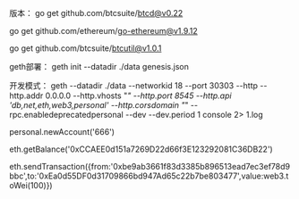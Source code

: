 
版本：
go get github.com/btcsuite/btcd@v0.22
 
go get github.com/ethereum/go-ethereum@v1.9.12
 
go get github.com/btcsuite/btcutil@v1.0.1
  
 geth部署： 
geth init --datadir ./data genesis.json

开发模式：
geth --datadir ./data --networkid 18 --port 30303 --http --http.addr 0.0.0.0 --http.vhosts "*"  --http.port 8545 --http.api 'db,net,eth,web3,personal' --http.corsdomain "*" --rpc.enabledeprecatedpersonal --dev --dev.period 1 console 2> 1.log

personal.newAccount('666')
  
eth.getBalance('0xCCAEE0d151a7269D22d66f3E123292081C36DB22')

eth.sendTransaction({from:'0xbe9ab3661f83d3385b896513ead7ec3ef78d9bbc',to:'0xEa0d55DF0d31709866bd947Ad65c22b7be803477',value:web3.toWei(100)})
